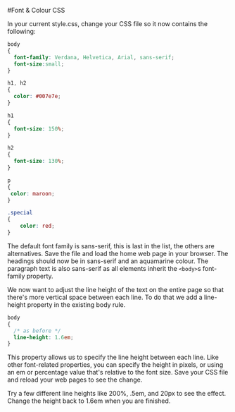 #Font & Colour CSS

In your current style.css, change your CSS file so it now contains the following:

~~~css
body
{
  font-family: Verdana, Helvetica, Arial, sans-serif;
  font-size:small;
}

h1, h2
{
  color: #007e7e;
}

h1
{
  font-size: 150%;
}

h2
{
  font-size: 130%;
}

p
{
 color: maroon;
}

.special
{
	color: red;
}
~~~

The default font family is sans-serif, this is last in the list, the others are alternatives. Save the file and load the home web page in your browser. The headings should now be in sans-serif and an aquamarine colour. The paragraph text is also sans-serif as all elements inherit the `<body>`s font-family property.

We now want to adjust the line height of the text on the entire page so that there's more vertical space between each line. To do that we add a line-height property in the existing body rule.

~~~css
body
{
  /* as before */
  line-height: 1.6em;
}
~~~

This property allows us to specify the line height between each line. Like other font-related properties, you can specify the height in pixels, or using an em or percentage value that's relative to the font size. Save your CSS file and reload your web pages to see the change.

Try a few different line heights like 200%, .5em, and 20px to see the effect. Change the height back to 1.6em when you are finished.
